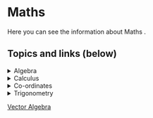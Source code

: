 # Maths
Here you can see the information about Maths .
## Topics and links (below)


<details>
<summary>Algebra</summary>

- [Binomial Expansion](topics/Algebra/Binomial_expansion/intro.html)
- [Complex Numbers](topics/Algebra/Complex_numbers/intro.html)
- [Exponential and logarithmic series](topics/Algebra/Exponential_&_logarithmic%20series/intro.html)
- [Function and Graphcs](topics/Algebra/Functions_&_graphs/intro.html)
- [Matrices and Determinants](topics/Algebra/Matrices_&_Determinants/intro.html)
- [Permutations and Combinations](topics/Algebra/Permutations_&_Combinations/intro.html)
- [Polynomial Equations](topics/Algebra/Polynomial_equation/intro.html)
- [Sequence and series](topics/Algebra/Sequence_&_series/intro.html)
- [sets and relations](topics/Algebra/Sets_&_relations/intro.html)
- [System of Linear equations](topics/Algebra/System_of_linear_equations/intro.html)
</details>

<details>
<summary>Calculus</summary>

- [Application of anti-derivatives](topics/Calculus/Apllication_of_Anti-derivatives/intro.html)
- [Application of Derivatives](topics/Calculus/Apllication_of_Derivatives/intro.html)
- [Derivatives](topics/Calculus/Derivatives/intro.html)
- [Intregrations](topics/Calculus/Integration/Integration.md)
- [Limits and Continuity](topics/Calculus/Limits_&_Continuity/intro.html)
</details>

<details>
<summary>Co-ordinates</summary>

- [Circle](topics/Co-ordinates/Circle/intro.html)
- [Co-ordinates in space](topics/Co-ordinates/Co-ordinates_in_space/intro.html)
- [Ellipse and hyperbola](topics/Co-ordinates/Ellipse_&_hyperbola/intro.md)
- [Pair of lines](topics/Co-ordinates/Pairs_of_lines/intro.md)
- [Parabola](topics/Co-ordinates/Parabola/intro.md)
- [Plane](topics/Co-ordinates/Plane/intro.md)
- [Straight Lines](topics/Co-ordinates/Straight_lines/intro.md)
</details>

<details>
<summary>Trigonometry</summary>


- [Basic Trigonometry](topics/Trigonometry/Basic_trigonometry/intro.md)
- [Inverse Circular Motion](topics/Trigonometry/Inverse_circular_functions/intro.md)
- [Properties of triangles](topics/Trigonometry/Properties_of_triangles/intro.md)
- [Trogonometric equations and general values](topics/Trigonometry/Trigonometric_equations_and_General_values/intro.md)
</details>

[Vector Algebra](maths\topics\Vector_algebra\intro.md) 



